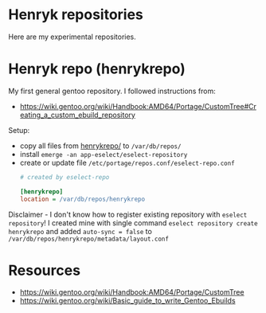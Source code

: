 # Henryk repositories

Here are my experimental repositories.

# Henryk repo (henrykrepo)

My first general gentoo repository. I followed
instructions from:
- https://wiki.gentoo.org/wiki/Handbook:AMD64/Portage/CustomTree#Creating_a_custom_ebuild_repository

Setup:
- copy all files from [henrykrepo/](henrykrepo/) to `/var/db/repos/`
- install `emerge -an app-eselect/eselect-repository`
- create or update file `/etc/portage/repos.conf/eselect-repo.conf`
  ```ini
  # created by eselect-repo
  
  [henrykrepo]
  location = /var/db/repos/henrykrepo
  ```

Disclaimer - I don't know how to register existing repository with `eselect
repository`!  I created mine with single command `eselect repository create
henrykrepo` and added `auto-sync = false` to
`/var/db/repos/henrykrepo/metadata/layout.conf`


# Resources

* https://wiki.gentoo.org/wiki/Handbook:AMD64/Portage/CustomTree
* https://wiki.gentoo.org/wiki/Basic_guide_to_write_Gentoo_Ebuilds

